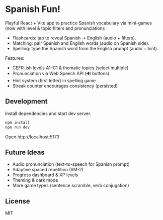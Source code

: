 # Spanish Fun!

Playful React + Vite app to practice Spanish vocabulary via mini-games (now with level & topic filters and pronunciation):

- Flashcards: tap to reveal Spanish → English (audio + filters).
- Matching: pair Spanish and English words (audio on Spanish side).
- Spelling: type the Spanish word from the English prompt (audio + hint).

Features:

- CEFR-ish levels A1–C1 & thematic topics (select multiple)
- Pronunciation via Web Speech API (🔊 buttons)
- Hint system (first letter) in spelling game
- Streak counter encourages consistency (persisted)

## Development

Install dependencies and start dev server.

```bash
npm install
npm run dev
```

Open http://localhost:5173

## Future Ideas

- Audio pronunciation (text-to-speech for Spanish prompt)
- Adaptive spaced repetition (SM-2)
- Progress dashboard & XP levels
- Theming & dark mode
- More game types (sentence scramble, verb conjugation)

## License

MIT
